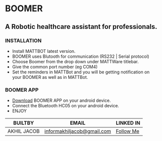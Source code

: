 # BOOMER
## A Robotic healthcare assistant for professionals.

### INSTALLATION
* Install MATTBOT latest version.
* BOOMER uses Blutooth for communication (RS232 | Serial protocol)
* Choose Boomer from the drop down under MATTWare titlebar.
* Give the common port number (eg COM4)
* Set the reminders in MATTBot and you will be getting notification on your BOOMER as well as in MATTBot.

### BOOMER APP
* <a href="https://drive.google.com/file/d/1m3KKJlm7CcFkCK98elzfw_tQ3gbcI9F7/view?usp=sharing" target="_blank">Download</a> BOOMER APP on your android device.
* Connect the Bluetooth HC05 on your android device.
* ENJOY


|BUILTBY|EMAIL|LINKED IN
|-------|-----|---------|
|AKHIL JACOB  | informakhiljacob@gmail.com | <a href="https://www.linkedin.com/in/akhil-p-jacob-apj-a00862b1" target="_blank">Follow Me</a>  